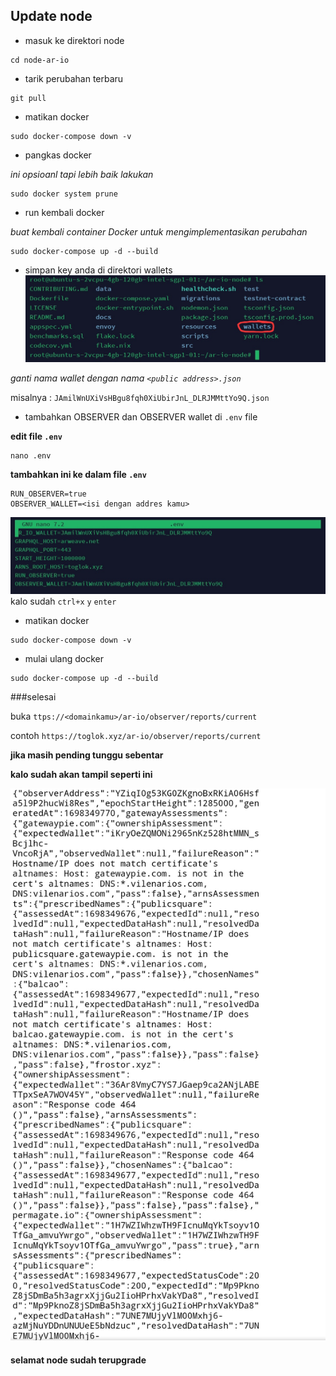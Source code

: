 ## Update node

* masuk ke direktori node
```
cd node-ar-io
```
* tarik perubahan terbaru
```
git pull
```
* matikan docker
```
sudo docker-compose down -v
```
* pangkas docker

*ini opsioanl tapi lebih baik lakukan*
```
sudo docker system prune
```
* run kembali docker

*buat kembali container Docker untuk mengimplementasikan perubahan*
```
sudo docker-compose up -d --build
```
* simpan key anda di direktori wallets
![gamba](gambar/2.jpg)

*ganti nama wallet dengan nama `<public address>.json`*

misalnya : `JAmilWnUXiVsHBgu8fqh0XiUbirJnL_DLRJMMttYo9Q.json`

* tambahkan OBSERVER dan OBSERVER wallet di `.env` file

**edit file `.env`**
```
nano .env
```

**tambahkan ini ke dalam file `.env`**
```
RUN_OBSERVER=true
OBSERVER_WALLET=<isi dengan addres kamu>
```
![gambar](gambar/3.jpg)
kalo sudah `ctrl+x` `y` `enter`

* matikan docker
```
sudo docker-compose down -v
```
* mulai ulang docker 
```
sudo docker-compose up -d --build
```
###selesai

buka ```ttps://<domainkamu>/ar-io/observer/reports/current```

contoh `https://toglok.xyz/ar-io/observer/reports/current`

**jika masih pending tunggu sebentar**

**kalo sudah akan tampil seperti ini**

![gambar](gambar/4.jpg)

#### selamat node sudah terupgrade




